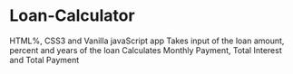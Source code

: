 # Loan-Calculator
HTML%, CSS3 and Vanilla javaScript app
Takes input of the loan amount, percent and years of the loan 
Calculates Monthly Payment, Total Interest and Total Payment
